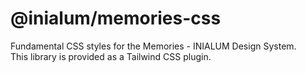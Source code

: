# @inialum/memories-css

Fundamental CSS styles for the Memories - INIALUM Design System.  
This library is provided as a Tailwind CSS plugin.
